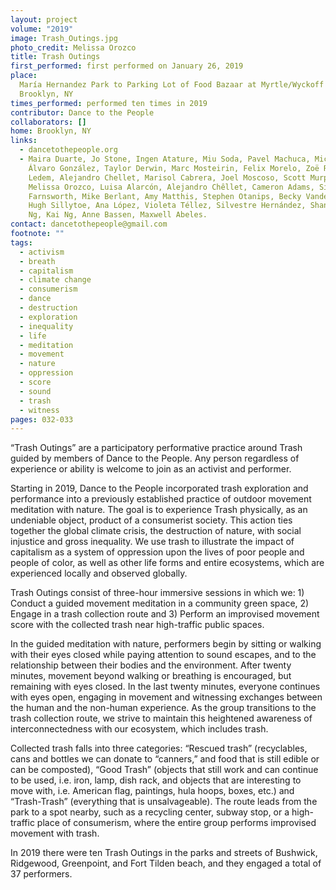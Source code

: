 ```yaml
---
layout: project
volume: "2019"
image: Trash_Outings.jpg
photo_credit: Melissa Orozco
title: Trash Outings
first_performed: first performed on January 26, 2019
place:
  María Hernandez Park to Parking Lot of Food Bazaar at Myrtle/Wyckoff Avenues,
  Brooklyn, NY
times_performed: performed ten times in 2019
contributor: Dance to the People
collaborators: []
home: Brooklyn, NY
links:
  - dancetothepeople.org
  - Maira Duarte, Jo Stone, Ingen Atature, Miu Soda, Pavel Machuca, Michelle Applebaum,
    Álvaro González, Taylor Derwin, Marc Mosteirin, Felix Morelo, Zoë Rhinehart, Gaspar
    Ledem, Alejandro Chellet, Marisol Cabrera, Joel Moscoso, Scott Murphy, Frances Sorensen,
    Melissa Orozco, Luisa Alarcón, Alejandro Chêllet, Cameron Adams, Sireen Smyth, Carolyn
    Farnsworth, Mike Berlant, Amy Matthis, Stephen Otanips, Becky Vanderway, Alex Romania,
    Hugh Sillytoe, Ana López, Violeta Téllez, Silvestre Hernández, Shantel Moses, Kevin
    Ng, Kai Ng, Anne Bassen, Maxwell Abeles.
contact: dancetothepeople@gmail.com
footnote: ""
tags:
  - activism
  - breath
  - capitalism
  - climate change
  - consumerism
  - dance
  - destruction
  - exploration
  - inequality
  - life
  - meditation
  - movement
  - nature
  - oppression
  - score
  - sound
  - trash
  - witness
pages: 032-033
---
```


“Trash Outings” are a participatory performative practice around Trash guided by members of Dance to the People. Any person regardless of experience or ability is welcome to join as an activist and performer.

Starting in 2019, Dance to the People incorporated trash exploration and performance into a previously established practice of outdoor movement meditation with nature. The goal is to experience Trash physically, as an undeniable object, product of a consumerist society. This action ties together the global climate crisis, the destruction of nature, with social injustice and gross inequality. We use trash to illustrate the impact of capitalism as a system of oppression upon the lives of poor people and people of color, as well as other life forms and entire ecosystems, which are experienced locally and observed globally.

Trash Outings consist of three-hour immersive sessions in which we: 1) Conduct a guided movement meditation in a community green space, 2) Engage in a trash collection route and 3) Perform an improvised movement score with the collected trash near high-traffic public spaces.

In the guided meditation with nature, performers begin by sitting or walking with their eyes closed while paying attention to sound escapes, and to the relationship between their bodies and the environment. After twenty minutes, movement beyond walking or breathing is encouraged, but remaining with eyes closed. In the last twenty minutes, everyone continues with eyes open, engaging in movement and witnessing exchanges between the human and the non-human experience. As the group transitions to the trash collection route, we strive to maintain this heightened awareness of interconnectedness with our ecosystem, which includes trash.

Collected trash falls into three categories: “Rescued trash” (recyclables, cans and bottles we can donate to “canners,” and food that is still edible or can be composted), “Good Trash” (objects that still work and can continue to be used, i.e. iron, lamp, dish rack, and objects that are interesting to move with, i.e. American flag, paintings, hula hoops, boxes, etc.) and “Trash-Trash” (everything that is unsalvageable). The route leads from the park to a spot nearby, such as a recycling center, subway stop, or a high-traffic place of consumerism, where the entire group performs improvised movement with trash.

In 2019 there were ten Trash Outings in the parks and streets of Bushwick, Ridgewood, Greenpoint, and Fort Tilden beach, and they engaged a total of 37 performers.
